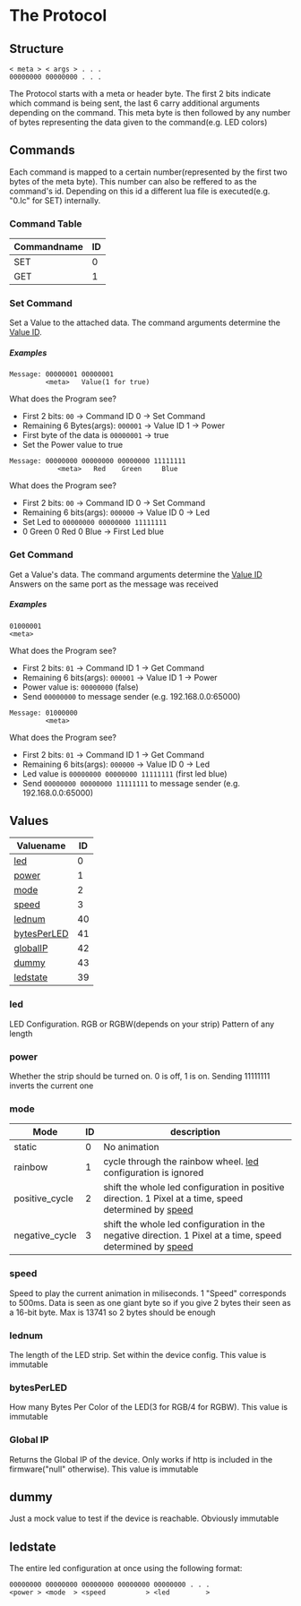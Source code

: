 # The Protocol

## Structure
```
< meta > < args > . . .
00000000 00000000 . . .
```

The Protocol starts with a meta or header byte. The first 2 bits indicate which command is being sent, the last 6 carry additional arguments
depending on the command. This meta byte is then followed by any number of bytes representing the data given to the command(e.g. LED colors)

## Commands
Each command is mapped to a certain number(represented by the first two bytes of the meta byte). This number can also be reffered to as the command's id.
Depending on this id a different lua file is executed(e.g. "<span>0</span>.lc" for SET) internally. 

### Command Table

Commandname | ID 
------------|----
SET | 0 
GET | 1

### Set Command
Set a Value to the attached data. The command arguments determine the [Value ID](#values).

##### Examples
```
Message: 00000001 00000001
         <meta>   Value(1 for true)
```
What does the Program see?
* First 2 bits: ```00``` -> Command ID 0 -> Set Command
* Remaining 6 Bytes(args): ```000001``` -> Value ID 1 -> Power
* First byte of the data is ```00000001``` -> true
* Set the Power value to true 

```
Message: 00000000 00000000 00000000 11111111
            <meta>   Red    Green     Blue
```

What does the Program see?
* First 2 bits: ```00``` -> Command ID 0 -> Set Command
* Remaining 6 bits(args): ```000000``` -> Value ID 0 -> Led
* Set Led to ```00000000 00000000 11111111```
* 0 Green 0 Red 0 Blue -> First Led blue

### Get Command
Get a Value's data. The command arguments determine the [Value ID](#values)
Answers on the same port as the message was received

##### Examples
```
01000001
<meta>
```
What does the Program see?
* First 2 bits: ```01``` -> Command ID 1 -> Get Command
* Remaining 6 bits(args): ```000001``` -> Value ID 1 -> Power
* Power value is: ```00000000``` (false)
* Send ```00000000``` to message sender (e.g. 192.168.0.0:65000)

```
Message: 01000000
         <meta>
```
What does the Program see?
* First 2 bits: ```01``` -> Command ID 1 -> Get Command
* Remaining 6 bits(args): ```000000``` -> Value ID 0 -> Led
* Led value is ```00000000 00000000 11111111``` (first led blue)
* Send ```00000000 00000000 11111111``` to message sender (e.g. 192.168.0.0:65000)


## Values

Valuename | ID 
----------|----
[led](#led) | 0 
[power](#power) | 1 
[mode](#mode) | 2
[speed](#speed) | 3
[lednum](#lednum) | 40
[bytesPerLED](#bytesPerLED) | 41
[globalIP](#globalIP) | 42
[dummy](#dummy) | 43
[ledstate](#ledstate) | 39

### led
LED Configuration. RGB or RGBW(depends on your strip) Pattern of any length

### power
Whether the strip should be turned on. 0 is off, 1 is on. Sending 11111111 inverts the current one
### mode

Mode | ID | description
-----|----|------------
static | 0 | No animation
rainbow | 1 | cycle through the rainbow wheel. [led](#led) configuration is ignored
positive_cycle | 2 | shift the whole led configuration in positive direction. 1 Pixel at a time, speed determined by [speed](#speed)
negative_cycle | 3 | shift the whole led configuration in the negative direction. 1 Pixel at a time, speed determined by [speed](#speed)

### speed
Speed to play the current animation in miliseconds. 1 "Speed" corresponds to 500ms. Data is seen as one giant byte so if you give 2 bytes their seen as
a 16-bit byte. Max is 13741 so 2 bytes should be enough

### lednum
The length of the LED strip. Set within the device config. This value is immutable

### bytesPerLED
How many Bytes Per Color of the LED(3 for RGB/4 for RGBW). This value is immutable

### Global IP
Returns the Global IP of the device. Only works if http is included in the firmware("null" otherwise). This value is immutable

## dummy
Just a mock value to test if the device is reachable. Obviously immutable

## ledstate
The entire led configuration at once using the following format:

```
00000000 00000000 00000000 00000000 00000000 . . .
<power > <mode  > <speed          > <led         >
```


